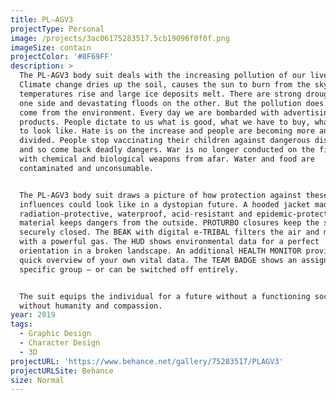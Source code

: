 ```yaml
---
title: PL—AGV3
projectType: Personal
image: /projects/3ac06175283517.5cb19096f0f0f.png
imageSize: contain
projectColor: '#8F69FF'
description: >
  The PL-AGV3 body suit deals with the increasing pollution of our lives.
  Climate change dries up the soil, causes the sun to burn from the sky,
  temperatures rise and large ice deposits melt. There are strong droughts on
  one side and devastating floods on the other. But the pollution does not just
  come from the environment. Every day we are bombarded with advertising and
  products. People dictate to us what is good, what we have to buy, what we need
  to look like. Hate is on the increase and people are becoming more and more
  divided. People stop vaccinating their children against dangerous diseases,
  and so come back deadly dangers. War is no longer conducted on the field, but
  with chemical and biological weapons from afar. Water and food are
  contaminated and unconsumable.


  The PL-AGV3 body suit draws a picture of how protection against these
  influences could look like in a dystopian future. A hooded jacket made of a
  radiation-protective, waterproof, acid-resistant and epidemic-protecting
  material keeps dangers from the outside. PROTURBO closures keep the suit
  securely closed. The BEAK with digital e-TRIBAL filters the air and mixes it
  with a powerful gas. The HUD shows environmental data for a perfect
  orientation in a broken landscape. An additional HEALTH MONITOR provides a
  quick overview of your own vital data. The TEAM BADGE shows an assignment to a
  specific group — or can be switched off entirely.​​​​​​​


  The suit equips the individual for a future without a functioning society,
  without humanity and compassion.
year: 2019
tags:
  - Graphic Design
  - Character Design
  - 3D
projectURL: 'https://www.behance.net/gallery/75283517/PLAGV3'
projectURLSite: Behance
size: Normal
---
```


